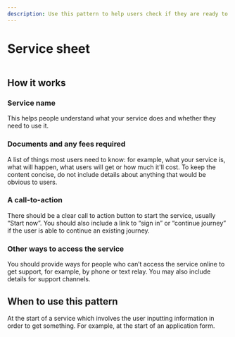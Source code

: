 ```yaml
---
description: Use this pattern to help users check if they are ready to start a service.
---
```


# Service sheet

<figure><img src="../../.gitbook/assets/Service sheet.png" alt=""><figcaption></figcaption></figure>

## How it works

### **Service name**

This helps people understand what your service does and whether they need to use it.

### **Documents and any fees required**

A list of things most users need to know: for example, what your service is, what will happen, what users will get or how much it'll cost. To keep the content concise, do not include details about anything that would be obvious to users.

### **A call-to-action**

There should be a clear call to action button to start the service, usually “Start now”. You should also include a link to “sign in” or “continue journey” if the user is able to continue an existing journey.

### **Other ways to access the service**

You should provide ways for people who can’t access the service online to get support, for example, by phone or text relay. You may also include details for support channels.

## **When to use this pattern**

At the start of a service which involves the user inputting information in order to get something. For example, at the start of an application form.

